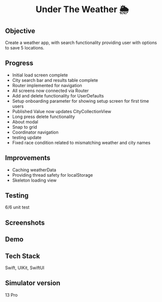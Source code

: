 <h1 align="center">

Under The Weather 🌦

</h1>

## Objective
Create a weather app, with search functionality providing user with options to save 5 locations.

## Progress
- Initial load screen complete
- City search bar and results table complete
- Router implemented for navigation
- All screens now connected via Router
- Add and delete functionality for UserDefaults
- Setup onboarding parameter for showing setup screen for first time users
- Published Value now updates CityCollectionView 
- Long press delete functionality
- About modal
- Snap to grid
- Coordinator navigation
- testing update
- Fixed race condition related to mismatching weather and city names

## Improvements
- Caching weatherData
- Providing thread safety for localStorage
- Skeleton loading view

## Testing
6/6 unit test

## Screenshots

## Demo

## Tech Stack
Swift, UIKit, SwiftUI

## Simulator version
13 Pro
